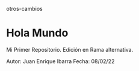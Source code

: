 otros-cambios
# Hola Mundo
Mi Primer Repositorio.
Edición en Rama alternativa.


Autor: Juan Enrique Ibarra
Fecha: 08/02/22
